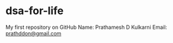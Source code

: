 # dsa-for-life
My first repository on GitHub
Name: Prathamesh D Kulkarni
Email: prathddon@gmail.com
